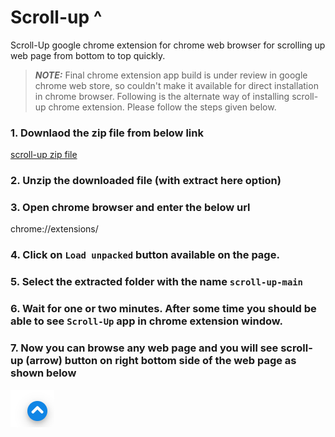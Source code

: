 # Scroll-up ^
Scroll-Up google chrome extension for chrome web browser for scrolling up web page from bottom to top quickly.

> **_NOTE:_** Final chrome extension app build is under review in google chrome web store, so couldn't make it available for direct installation in chrome browser. Following is the alternate way of installing scroll-up chrome extension. Please follow the steps given below.

### 1. Downlaod the zip file from below link
[scroll-up zip file](https://github.com/sachinwakle/scroll-up/archive/main.zip)

### 2. Unzip the downloaded file (with extract here option)

### 3. Open chrome browser and enter the below url
chrome://extensions/

### 4. Click on ```Load unpacked``` button available on the page.

### 5. Select the extracted folder with the name ```scroll-up-main```

### 6. Wait for one or two minutes. After some time you should be able to see ```Scroll-Up``` app in chrome extension window.

### 7. Now you can browse any web page and you will see scroll-up (arrow) button on right bottom side of the web page as shown below
![scroll-up button](https://github.com/sachinwakle/scroll-up/blob/main/github.com_sachinwakle_scroll-up.png?raw=true)
